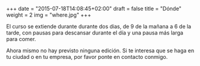 +++
date = "2015-07-18T14:08:45+02:00"
draft = false
title = "Dónde"
weight = 2
img = "where.jpg"
+++

El curso se extiende durante durante dos dias, de 9 de la mañana a 6 de la tarde, con pausas para descansar durante el día y una pausa más larga para comer.

Ahora mismo no hay previsto ninguna edición. Si te interesa que se haga en tu ciudad o en tu empresa, por favor ponte en contacto conmigo.
